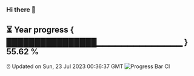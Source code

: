 ### Hi there 👋
⏳ Year progress { ████████████████▁▁▁▁▁▁▁▁▁▁▁▁▁▁ } 55.62 %
---
⏰ Updated on Sun, 23 Jul 2023 00:36:37 GMT
![Progress Bar CI](https://github.com/Moyi321/Moyi321/workflows/Progress%20Bar%20CI/badge.svg)
